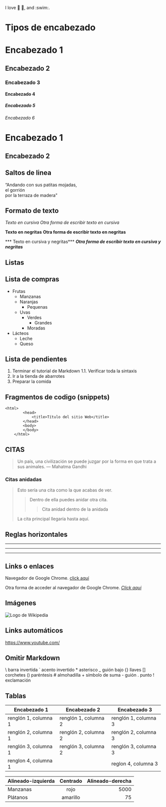 I love :cinema: :pizza:, and :swim:.

# Tipos de encabezado

# Encabezado 1
## Encabezado 2
### Encabezado 3
#### Encabezado 4
##### Encabezado 5
###### Encabezado 6

Encabezado 1
=

Encabezado 2
-

## Saltos de linea
“Andando con sus patitas mojadas,  
el gorrión  
por la terraza de madera"

## Formato de texto

*Texto en cursiva*
_Otra forma de escribir texto en cursiva_

**Texto en negritas**
__Otra forma de escribir texto en negritas__

*** Texto en cursiva y negritas***
___Otra forma de escribir texto en cursiva y negritas___


## Listas

## Lista de compras
* Frutas
	* Manzanas
	* Naranjas
		* Pequenas 
	* Uvas
		* Verdes
			* Grandes 
		* Moradas 
* Lácteos
	* Leche
	* Queso

## Lista de pendientes
1. Terminar el tutorial de Markdown
	1.1. Verificar toda la sintaxis 
2. Ir a la tienda de abarrotes
3. Preparar la comida

## Fragmentos de codigo (snippets)
```
<html>
        <head>
            <title>Título del sitio Web</title>
        </head>
        <body>
        </body>
    </html>
```

## CITAS
> Un país, una civilización se puede juzgar por la forma en que trata a sus animales.  — Mahatma Gandhi

### Citas anidadas
> Esto sería una cita como la que acabas de ver.
>
>> Dentro de ella puedes anidar otra cita.
>>> Cita anidad dentro de la anidada
> 
> La cita principal llegaría hasta aquí.

## Reglas horizontales

***
---
___

## Links o enlaces
Navegador de Google Chrome. [click aquí](https://www.google.com/)

Otra forma de acceder al navegador de Google Chrome. *[Click aqui][page]*

[page]: https://www.google.com

## Imágenes
![Logo de Wikipedia](https://upload.wikimedia.org/wikipedia/en/8/80/Wikipedia-logo-v2.svg "Wikipedia logo")

## Links automáticos
<https://www.youtube.com/>

## Omitir Markdown
\  barra invertida
`  acento invertido
\*  asterisco
\_  guión bajo
\{} llaves
\[] corchetes
\() paréntesis
\#  almohadilla
\+  símbolo de suma
\-  guión
\.  punto
\!  exclamación

## Tablas
| Encabezado 1 | Encabezado 2 | Encabezado 3 |
| --------- | --------- | --------- |
| renglón 1, columna 1 | renglón 1, columna 2 | renglón 1, columna 3|
| renglón 2, columna 1 | renglón 2, columna 2 | renglón 2, columna 3|
| renglón 3, columna 1 | renglón 3, columna 2 | renglón 3, columna 3|
| renglon 4, columna 1 | | reglon 4, columna 3|  

| Alineado-izquierda | Centrado | Alineado-derecha |
| :-------- | :-------: | --------: |
| Manzanas | rojo | 5000 |
| Plátanos | amarillo | 75 |